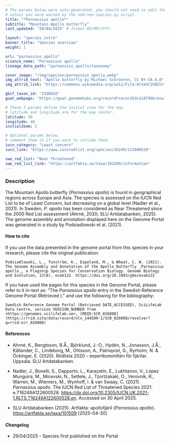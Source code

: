```yaml
---
# The params below were auto-generated, you should not need to edit them...
# unless you were warned by the add-new-species.py script.
title: "*Parnassius apollo*"
subtitle: "Mountain Apollo butterfly"
last_updated: "29/04/2025" # format DD/MM/YYYY

layout: "species_intro"
banner_title: "Species overview"
weight: 1

url: "parnassius_apollo"
science_name: "Parnassius apollo"
lineage_data_path: "parnassius_apollo/taxonomy"

cover_image: "/img/species/parnassius_apollo.webp"
img_attrib_text: "Apollo butterfly by Michael Schroeren, CC BY-SA 4.0"
img_attrib_link: "https://commons.wikimedia.org/wiki/File:Altm%C3%BChltal_Apollofalter.jpg#/media/File:Altm%C3%BChltal_Apollofalter.jpg"

gbif_taxon_id: "1938810"
goat_webpage: "https://goat.genomehubs.org/record?recordId=110799&result=taxon&taxonomy=ncbi#parnassius%20apollo"

# These 3 params define the initial view for the map
# latitude and longitude are for the map center.
latitude: 50
longitude: 40
initialZoom: 2

# Optional params below,
# comment them in if you want to include them.
iucn_category: "Least concern"
iucn_link: "https://www.iucnredlist.org/species/16249/122600528"

swe_red_list: "Near Threatened"
swe_red_list_link: "https://artfakta.se/taxa/101509/information"
---
```


### Description

The Mountain Apollo butterfly (_Parnassius apollo_) is found in geographical regions across Europe and Asia. The species is assessed on the IUCN Red List to be of Least Concern, but decreasing on a global level (Nadler et al., 2021). In Sweden, _P. apollo_ has been considered as Near Threatened since the 2000 Red List assessment (Ahrné, 2020; SLU Artdatabanken, 2025). The genome assembly and annotation displayed here on the Genome Portal was generated in a study by Podsiadlowski et al. (2021).

#### How to cite

If you use the data presented in the genome portal from this species in your research, please cite the original publication:

```{style=citation}
Podsiadlowski, L., Tunström, K., Espeland, M., & Wheat, C. W. (2021). The Genome Assembly and Annotation of the Apollo Butterfly _Parnassius apollo_, a Flagship Species for Conservation Biology. Genome Biology and Evolution, 13(8), evab122. https://doi.org/10.1093/gbe/evab122
```

If you have used the pages for this species in the Genome Portal, please refer to it in-text as: "The _Parnassius apollo_ entry in the Swedish Reference Genome Portal (Retrieved <span class="todays-date"></span>)." and use the following for the bibliography:

```{style=citation}
Swedish Reference Genome Portal (Retrieved DATE_ACCESSED), SciLifeLab Data Centre, version VERSION_NUMBER from <https://genomes.scilifelab.se>, [RRID:SCR_026008](https://rrid.site/data/record/nlx_144509-1/SCR_026008/resolver?q=rrid:scr_026008)
```

#### References

- Ahrné, K., Bengtsson, B.Å., Björklund, J.-O., Hydén, N., Jonasson, J.Å., Källander, C., Lindeborg, M., Ohlsson, A., Palmqvist, G., Ryrholm, N. & Öckinger, E. (2020). Rödlista 2020 – expertkommittén för fjärilar. Uppsala: SLU Artdatabanken.

- Nadler, J., Bonelli, S., Dapporto, L., Karaçetin, E., Lukhtanov, V., López Munguira, M., Micevski, N., Settele, J., Tzortzakaki, O., Verovnik, R., Warren, M., Wiemers, M., Wynhoff, I. & van Swaay, C. (2021). _Parnassius apollo_. The IUCN Red List of Threatened Species 2021: e.T16249A122600528. <https://dx.doi.org/10.2305/IUCN.UK.2021-1.RLTS.T16249A122600528.en>. Accessed on 30 April 2025.

- SLU Artdatabanken (2025). Artfakta: apollofjäril (_Parnassius apollo_). <https://artfakta.se/taxa/101509> [2025-04-30]

#### Changelog

- 29/04/2025 - Species first published on the Portal
